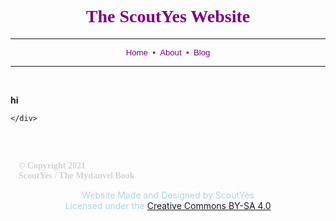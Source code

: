 <!DOCTYPE html>
<html>
<head>
<link rel="stylesheet" href="style.css">
    <style>
.div1 {
   height: 700px;  
}

</style>
  <!-- Your WEBSITE title. this will show up on your tab bar.-->
<title>The ScoutYes Site</title>
  <!-- create a favicon - this will be the image on the tab bar and bookmarked websites on mobile-->
<link rel="shortcut icon" type="image/x-icon" href="assets/images/favicon.ico"/>
</head>
<body>
<div class="div1">
<h1 style="font-family:Georgia; text-align: center; color: purple;">The ScoutYes Website</h1>
<hr>
	<p style="font-size:13.2px;text-align:center;font-family:Helvetica;color:Purple;"><a href="https://scoutyes.netlify.app/" style="color:Purple;text-decoration: none;">Home</a>&nbsp;&nbsp;▪&nbsp;&nbsp;<a href="about.html" style="color:Purple;text-decoration: none;">About</a>&nbsp;&nbsp;▪&nbsp;&nbsp;<a href="/blog/posts/" style="color:Purple;text-decoration: none;">Blog</a>
			<hr>
			<br>
<!-- Your MARKDOWN here!!!! -->


**hi**
















	</div>
<div class="div2">
<br>
<br>
<h4 style="text-align:left; color:LightGray; font-family:Georgia; margin:13px;">© Copyright 2021<br>ScoutYes / The Mydanvel Book</h4>
</div>
	<center>
		<p style="color:lightblue;">Website Made and Designed by ScoutYes
			<br>
		Licensed under the <a href="https://creativecommons.org/licenses/by-sa/4.0/legalcode" target="_blank">Creative Commons BY-SA 4.0</a></p>
	</center>
</body>
</html>
